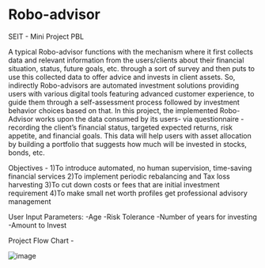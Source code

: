 # Robo-advisor

SEIT - Mini Project PBL 


A typical Robo-advisor functions with the mechanism where it first collects data and relevant information from the users/clients about their financial situation, status, future goals, etc. through a sort of survey and then puts to use this collected data to offer advice and invests in client assets. So, indirectly Robo-advisors are automated investment solutions providing users with various digital tools featuring advanced customer experience, to guide them through a self-assessment process followed by investment behavior choices based on that.
In this project, the implemented Robo-Advisor works upon the data consumed by its users- via questionnaire - recording the client’s financial status, targeted expected returns, risk appetite, and financial goals. This data will help users with asset allocation by building a portfolio that suggests how much will be invested in stocks, bonds, etc.

Objectives -
1)To introduce automated, no human supervision, time-saving financial services
2)To implement periodic rebalancing and Tax loss harvesting
3)To cut down costs or fees that are initial investment requirement
4)To make small net worth profiles get professional advisory management

User Input Parameters: 
-Age
-Risk Tolerance
-Number of years for investing 
-Amount to Invest

Project Flow Chart -

![image](https://github.com/ananyamk1/robo-advisor/assets/84680895/15a4f07c-5290-4dcb-ae69-8a5009a55e9d)
